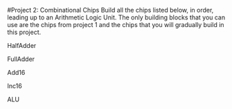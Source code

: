 #Project 2: Combinational Chips
Build all the chips listed below, in order, leading up to an Arithmetic Logic Unit. The only building blocks that you can use are the chips from project 1 and the chips that you will gradually build in this project.

HalfAdder

FullAdder

Add16

Inc16

ALU
